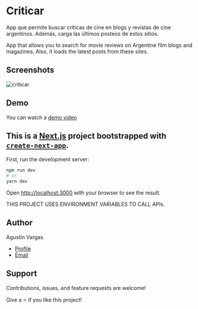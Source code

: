 # Criticar
App que permite buscar críticas de cine en blogs y revistas de cine argentinos. Además, carga las últimos posteos de estos sitios.

App that allows you to search for movie reviews on Argentine film blogs and magazines. Also, it loads the latest posts from these sites.

## Screenshots

![criticar](https://res.cloudinary.com/dp2no7dm6/image/upload/v1649710381/criticar/shr2v-2ppym_ebzirf.gif)

## Demo

You can watch a [demo video](https://www.loom.com/share/26c53909a0564d9da757bf7b001efb8a)

## This is a [Next.js](https://nextjs.org/) project bootstrapped with [`create-next-app`](https://github.com/vercel/next.js/tree/canary/packages/create-next-app).

First, run the development server:

```bash
npm run dev
# or
yarn dev
```

Open [http://localhost:3000](http://localhost:3000) with your browser to see the result.

THIS PROJECT USES ENVIRONMENT VARIABLES TO CALL APIs.

## Author

Agustín Vargas

- [Profile](https://github.com/agustinvargas/ "Agustín Vargas")
- [Email](mailto:agustinvargas93@gmail.com?subject=Hi "Hi!")

## Support

Contributions, issues, and feature requests are welcome!

Give a ⭐️ if you like this project!
